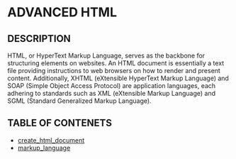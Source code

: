 # ADVANCED HTML

## DESCRIPTION
HTML, or HyperText Markup Language, serves as the backbone for structuring elements on websites. An HTML document is essentially a text file providing instructions to web browsers on how to render and present content. Additionally, XHTML (eXtensible HyperText Markup Language) and SOAP (Simple Object Access Protocol) are application languages, each adhering to standards such as XML (eXtensible Markup Language) and SGML (Standard Generalized Markup Language).
## TABLE OF CONTENETS
- [create_html_document](#create_html_document)
- [markup_language](#markup_language)

